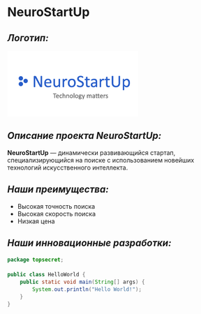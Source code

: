 # NeuroStartUp

## *Логотип:*

![NeuroStartUp logo](logo.png)

## *Описание проекта NeuroStartUp:*

**NeuroStartUp** — динамически развивающийся стартап, специализирующийся на поиске с использованием новейших технологий искусственного интеллекта.

## *Наши преимущества:*

* Высокая точность поиска
* Высокая скорость поиска
* Низкая цена

## *Наши инновационные разработки:*

```java
package topsecret;

public class HelloWorld {
    public static void main(String[] args) {
        System.out.println("Hello World!");
    }
}
```